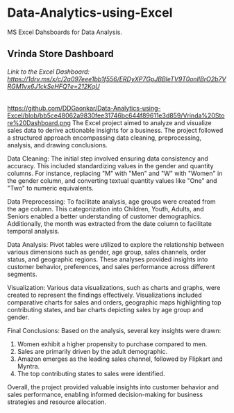 # Data-Analytics-using-Excel

MS Excel Dahsboards for Data Analysis.  

## Vrinda Store Dashboard 
###### _Link to the Excel Dashboard: https://1drv.ms/x/c/2a097eee1bb1f556/ERDyXP7GpJBBleTV9T0onlIBrO2b7VRGM1vx6J1ckSeHFQ?e=212KqU_
https://github.com/DDGaonkar/Data-Analytics-using-Excel/blob/bb5ce48062a9830fee31746bc644f89611e3d859/Vrinda%20Store%20Dashboard.png
The Excel project aimed to analyze and visualize sales data to derive actionable insights for a business. The project followed a structured approach encompassing data cleaning, preprocessing, analysis, and drawing conclusions. 

Data Cleaning:
The initial step involved ensuring data consistency and accuracy. This included standardizing values in the gender and quantity columns. For instance, replacing "M" with "Men" and "W" with "Women" in the gender column, and converting textual quantity values like "One" and "Two" to numeric equivalents.

Data Preprocessing:
To facilitate analysis, age groups were created from the age column. This categorization into Children, Youth, Adults, and Seniors enabled a better understanding of customer demographics. Additionally, the month was extracted from the date column to facilitate temporal analysis.

Data Analysis:
Pivot tables were utilized to explore the relationship between various dimensions such as gender, age group, sales channels, order status, and geographic regions. These analyses provided insights into customer behavior, preferences, and sales performance across different segments.

Visualization:
Various data visualizations, such as charts and graphs, were created to represent the findings effectively. Visualizations included comparative charts for sales and orders, geographic maps highlighting top contributing states, and bar charts depicting sales by age group and gender.

Final Conclusions:
Based on the analysis, several key insights were drawn:
1. Women exhibit a higher propensity to purchase compared to men.
2. Sales are primarily driven by the adult demographic.
3. Amazon emerges as the leading sales channel, followed by Flipkart and Myntra.
4. The top contributing states to sales were identified.

Overall, the project provided valuable insights into customer behavior and sales performance, enabling informed decision-making for business strategies and resource allocation.
